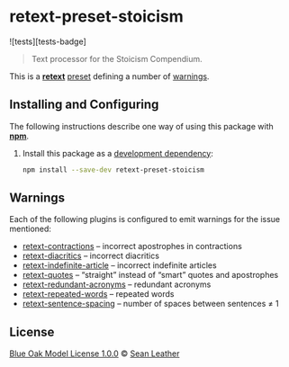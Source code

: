 # retext-preset-stoicism

<!-- Badges -->

![tests][tests-badge]

<!-- Brief description -->

> Text processor for the Stoicism Compendium.

This is a [**retext**][retext] [preset][] defining a number of
[warnings](#warnings).

<!-- Sections -->

## Installing and Configuring

The following instructions describe one way of using this package with
[**npm**][npm].

1. Install this package as a [development dependency][npm-dependencies]:

   ```sh
   npm install --save-dev retext-preset-stoicism
   ```

## Warnings

Each of the following plugins is configured to emit warnings for the issue
mentioned: <!-- sorted alphabetically -->

* [retext-contractions][] – incorrect apostrophes in contractions
* [retext-diacritics][] – incorrect diacritics
* [retext-indefinite-article][] – incorrect indefinite articles
* [retext-quotes][] – “straight” instead of “smart” quotes and apostrophes
* [retext-redundant-acronyms][] – redundant acronyms
* [retext-repeated-words][] – repeated words
* [retext-sentence-spacing][] – number of spaces between sentences ≠ 1

## License

[Blue Oak Model License 1.0.0][license] © [Sean Leather][author]

<!-- Definitions, sorted alphabetically -->

[author]: https://github.com/spl
[license]: ./license.md
[npm-dependencies]: https://docs.npmjs.com/specifying-dependencies-and-devdependencies-in-a-package-json-file
[npm]: https://docs.npmjs.com/cli/install
[preset]: https://github.com/unifiedjs/unified#preset
[retext-contractions]: https://github.com/retextjs/retext-contractions
[retext-diacritics]: https://github.com/retextjs/retext-diacritics
[retext-indefinite-article]: https://github.com/retextjs/retext-indefinite-article
[retext-quotes]: https://github.com/retextjs/retext-quotes
[retext-redundant-acronyms]: https://github.com/retextjs/retext-redundant-acronyms
[retext-repeated-words]: https://github.com/retextjs/retext-repeated-words
[retext-sentence-spacing]: https://github.com/retextjs/retext-sentence-spacing
[retext]: https://github.com/retextjs/retext
[tests]: https://github.com/stoicism-compendium/retext-preset-stoicism/workflows/tests/badge.svg

